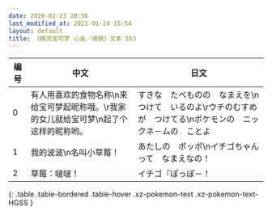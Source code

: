 ```yaml
---
date: 2020-02-23 20:56
last_modified_at: 2021-01-24 15:54
layout: default
title: 《精灵宝可梦 心金／魂银》文本 553
---
```

| 编号 | 中文 | 日文 |
| ---- | ---- | ---- |
| 0 | 有人用喜欢的食物名称\n来给宝可梦起昵称哦。\r我家的女儿就给宝可梦\n起了个这样的昵称哟。 | すきな　たべものの　なまえを\nつけて　いるのよ\rウチのむすめが　つけてる\nポケモンの　ニックネ－ムの　ことよ |
| 1 | 我的波波\n名叫小草莓！ | あたしの　ポッポ\nイチゴちゃん　って　なまえなの！ |
| 2 | 草莓：啵啵！ | イチゴ『ぽっぽ－！ |
{: .table .table-bordered .table-hover .xz-pokemon-text .xz-pokemon-text-HGSS }